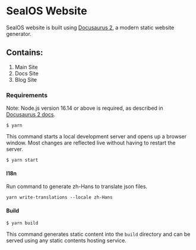 # SealOS Website

SealOS website is built using [Docusaurus 2](https://docusaurus.io/), a modern static website generator.

## Contains:

1. Main Site
2. Docs Site
3. Blog Site

### Requirements

Note: Node.js version 16.14 or above is required, as described in [Docusaurus 2 docs](https://docusaurus.io/docs/installation#requirements).

```shell
$ yarn
```

This command starts a local development server and opens up a browser window. Most changes are reflected live without having to restart the server.

```shell
$ yarn start
```

#### I18n

Run command to generate zh-Hans to translate json files.

```shell
yarn write-translations --locale zh-Hans
```

#### Build

```shell
$ yarn build
```

This command generates static content into the `build` directory and can be served using any static contents hosting service.
